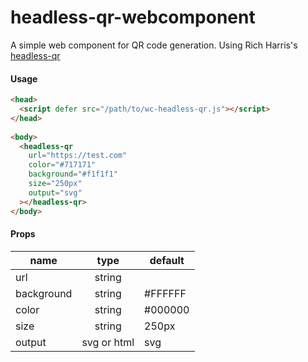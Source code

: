 # headless-qr-webcomponent

A simple web component for QR code generation. Using Rich Harris's [headless-qr](https://github.com/Rich-Harris/headless-qr)

#### Usage

```html
<head>
  <script defer src="/path/to/wc-headless-qr.js"></script>
</head>
  
<body>
  <headless-qr
    url="https://test.com"
    color="#717171"
    background="#f1f1f1"
    size="250px"
    output="svg"
  ></headless-qr>
</body>
```

#### Props

| name       |    type     | default |
| ---------- | :---------: | ------- |
| url        |   string    |         |
| background |   string    | #FFFFFF |
| color      |   string    | #000000 |
| size       |   string    | 250px   |
| output     | svg or html | svg     |
